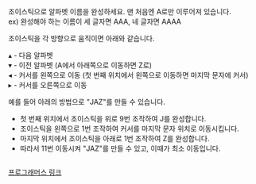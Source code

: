 조이스틱으로 알파벳 이름을 완성하세요. 맨 처음엔 A로만 이루어져 있습니다.  
ex) 완성해야 하는 이름이 세 글자면 AAA, 네 글자면 AAAA  

조이스틱을 각 방향으로 움직이면 아래와 같습니다.  

$\blacktriangle$ - 다음 알파벳  
$\blacktriangledown$ - 이전 알파벳 (A에서 아래쪽으로 이동하면 Z로)  
$\blacktriangleleft$ - 커서를 왼쪽으로 이동 (첫 번째 위치에서 왼쪽으로 이동하면 마지막 문자에 커서)  
$\blacktriangleright$ - 커서를 오른쪽으로 이동  

예를 들어 아래의 방법으로 "JAZ"를 만들 수 있습니다.  

  * 첫 번째 위치에서 조이스틱을 위로 9번 조작하여 J를 완성합니다.
  * 조이스틱을 왼쪽으로 1번 조작하여 커서를 마지막 문자 위치로 이동시킵니다.
  * 마지막 위치에서 조이스틱을 아래로 1번 조작하여 Z를 완성합니다.
  * 따라서 11번 이동시켜 "JAZ"를 만들 수 있고, 이때가 최소 이동입니다.
```python

```

[프로그래머스 링크](https://programmers.co.kr/learn/courses/30/lessons/42860?language=python3)
